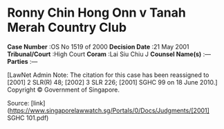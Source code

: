 # Ronny Chin Hong Onn v Tanah Merah Country Club 



**Case Number** :OS No 1519 of 2000 **Decision Date** :21 May 2001 **Tribunal/Court** :High Court **Coram** :Lai Siu Chiu J **Counsel Name(s)** :— **Parties** :— 

[LawNet Admin Note: The citation for this case has been reassigned to <span class="citation">[2001] 2 SLR(R) 48</span>; <span class="citation">[2002] 3 SLR 226</span>; <span class="citation">[2001] SGHC 99</span> on 18 June 2010.] Copyright © Government of Singapore. 


Source: [link](https://www.singaporelawwatch.sg/Portals/0/Docs/Judgments/[2001] SGHC 101.pdf)
